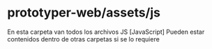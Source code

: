 # prototyper-web/assets/js
En esta carpeta van todos los archivos JS [JavaScript]
Pueden estar contenidos dentro de otras carpetas si se lo requiere
